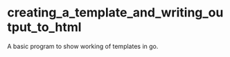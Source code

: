 # creating_a_template_and_writing_output_to_html
A basic program to show working of templates in go.
